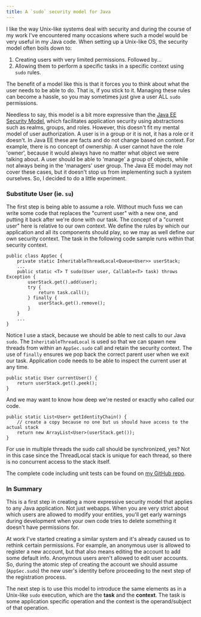 ```yaml
---
title: A `sudo` security model for Java
---
```

I like the way Unix-like systems deal with security and during the course of my work I've encountered many occasions where such a model would be very useful in my Java code. When setting up a Unix-like OS, the security model often boils down to:

1. Creating users with very limited permissions. Followed by...
2. Allowing them to perform a specific tasks in a specific context using `sudo` rules.

The benefit of a model like this is that it forces you to think about what the user needs to be able to do. That is, if you stick to it. Managing these rules can become a hassle, so you may sometimes just give a user ALL `sudo` permissions. 

Needless to say, this model is a bit more expressive than the [Java EE Security Model](http://docs.oracle.com/javaee/7/tutorial/doc/security-intro.htm), which facilitates application security using abstractions such as realms, groups, and roles. However, this doesn't fit my mental model of user authorization. A user is in a group or it is not, it has a role or it doesn't. In Java EE these are facts and do not change based on context. For example, there is no concept of ownership. A user cannot have the role 'owner', because it would always have no matter what object we were talking about. A user should be able to 'manage' a group of objects, while not always being in the 'managers' user group. The Java EE model may not cover these cases, but it doesn't stop us from implementing such a system ourselves. So, I decided to do a little experiment.

### Substitute User (ie. `su`)
The first step is being able to assume a role. Without much fuss we can write some code that replaces the "current user" with a new one, and putting it back after we're done with our task. The concept of a "current user" here is relative to our own context. We define the rules by which our application and all its components should play, so we may as well define our own security context. The task in the following code sample runs within that security context.

	public class AppSec {
		private static InheritableThreadLocal<Queue<User>> userStack;
		...
		public static <T> T sudo(User user, Callable<T> task) throws Exception {
			userStack.get().add(user);
			try {
				return task.call();
			} finally {
				userStack.get().remove();
			}
		}
		...
	}

Notice I use a stack, because we should be able to nest calls to our Java `sudo`. The `InheritableThreadLocal` is used so that we can spawn new threads from within an `AppSec.sudo` call and retain the security context. The use of `finally` ensures we pop back the correct parent user when we exit our task. Application code needs to be able to inspect the current user at any time.

	public static User currentUser() {
		return userStack.get().peek();
	}

And we may want to know how deep we're nested or exactly who called our code.

	public static List<User> getIdentityChain() {
		// create a copy because no one but us should have access to the actual stack
		return new ArrayList<User>(userStack.get());
	}

For use in multiple threads the sudo call should be synchronized, yes? Not in this case since the ThreadLocal stack is unique for each thread, so there is no concurrent access to the stack itself.

The complete code including unit tests can be found on [my GitHub repo](https://github.com/arienkock/java-sudo-impersonation).

### In Summary
This is a first step in creating a more expressive security model that applies to any Java application. Not just webapps. When you are very strict about which users are allowed to modify your entities, you'll get early warnings during development when your own code tries to delete something it doesn't have permissions for. 

At work I've started creating a similar system and it's already caused us to rethink certain permissions. For example, an anonymous user is allowed to register a new account, but that also means editing the account to add some default info. Anonymous users aren't allowed to edit user accounts. So, during the atomic step of creating the account we should assume (`AppSec.sudo`) the new user's identity before proceeding to the next step of the registration process.
 
The next step is to use this model to introduce the same elements as in a Unix-like `sudo` execution, which are the __task__ and the __context__. The task is some application specific operation and the context is the operand/subject of that operation.

